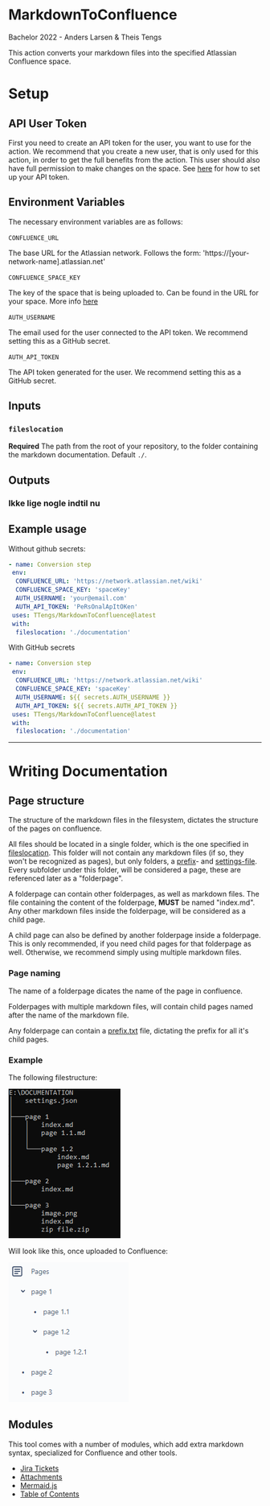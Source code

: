 # MarkdownToConfluence
Bachelor 2022 - Anders Larsen &amp; Theis Tengs

This action converts your markdown files into the specified Atlassian Confluence space.

# Setup
## API User Token
First you need to create an API token for the user, you want to use for the action. We recommend that you create a new user, that is only used for this action, in order to get the full benefits from the action. This user should also have full permission to make changes on the space. See [here](https://support.atlassian.com/atlassian-account/docs/manage-api-tokens-for-your-atlassian-account/) for how to set up your API token.

## Environment Variables
The necessary environment variables are as follows: 

`CONFLUENCE_URL`

The base URL for the Atlassian network. Follows the form: 'https://[your-network-name].atlassian.net'

`CONFLUENCE_SPACE_KEY`

The key of the space that is being uploaded to. Can be found in the URL for your space. More info [here](https://confluence.atlassian.com/doc/space-keys-829076188.html)

`AUTH_USERNAME`
        
The email used for the user connected to the API token. We recommend setting this as a GitHub secret.
        
`AUTH_API_TOKEN`
        
The API token generated for the user. We recommend setting this as a GitHub secret.

## Inputs

### `fileslocation`

**Required** The path from the root of your repository, to the folder containing the markdown documentation. Default `./`.

## Outputs

### Ikke lige nogle indtil nu

## Example usage

Without github secrets:
```yaml
- name: Conversion step
 env:
  CONFLUENCE_URL: 'https://network.atlassian.net/wiki'
  CONFLUENCE_SPACE_KEY: 'spaceKey'
  AUTH_USERNAME: 'your@email.com'
  AUTH_API_TOKEN: 'PeRsOnalApItOKen'
 uses: TTengs/MarkdownToConfluence@latest
 with:
  fileslocation: './documentation'
```
        
With GitHub secrets
```yaml
- name: Conversion step
 env:
  CONFLUENCE_URL: 'https://network.atlassian.net/wiki'
  CONFLUENCE_SPACE_KEY: 'spaceKey'
  AUTH_USERNAME: ${{ secrets.AUTH_USERNAME }}
  AUTH_API_TOKEN: ${{ secrets.AUTH_API_TOKEN }}
 uses: TTengs/MarkdownToConfluence@latest
 with:
  fileslocation: './documentation'
```

---

# Writing Documentation

## Page structure
The structure of the markdown files in the filesystem, dictates the structure of the pages on confluence.

All files should be located in a single folder, which is the one specified in [fileslocation](#fileslocation). This folder will not contain any markdown files (if so, they won't be recognized as pages), but only folders, a [prefix](./doc/prefix.md)- and [settings-file](./doc/settings.md). Every subfolder under this folder, will be considered a page, these are referenced later as a "folderpage".

A folderpage can contain other folderpages, as well as markdown files. The file containing the content of the folderpage, __MUST__ be named "index.md". Any other markdown files inside the folderpage, will be considered as a child page.

A child page can also be defined by another folderpage inside a folderpage. This is only recommended, if you need child pages for that folderpage as well. Otherwise, we recommend simply using multiple markdown files.

### Page naming
The name of a folderpage dicates the name of the page in confluence.

Folderpages with multiple markdown files, will contain child pages named after the name of the markdown file.

Any folderpage can contain a [prefix.txt](./doc/prefix.md) file, dictating the prefix for all it's child pages.

### Example
The following filestructure:

![filesystem](./doc/images/filestructure.PNG)

Will look like this, once uploaded to Confluence:

![pagestructure](./doc/images/pagestructure.PNG)

## Modules
This tool comes with a number of modules, which add extra markdown syntax, specialized for Confluence and other tools.

- [Jira Tickets](./doc/modules/jira-tickets.md)
- [Attachments](./doc/modules/attachments.md)
- [Mermaid.js](./doc/modules/mermaid.md)
- [Table of Contents](./doc/modules/table-of-contents.md)
